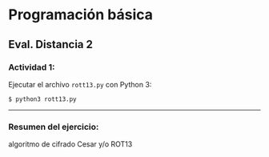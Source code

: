 # Programación básica

## Eval. Distancia 2

### Actividad 1:
Ejecutar el archivo `rott13.py` con Python 3:
```
$ python3 rott13.py
```
---

### Resumen del ejercicio:
algoritmo de cifrado Cesar y/o ROT13